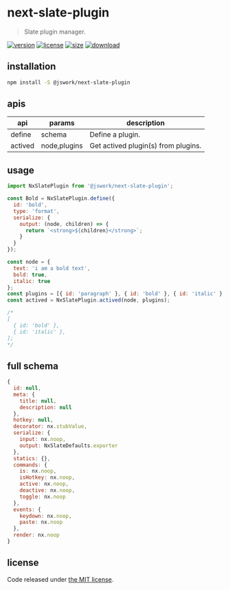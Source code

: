 # next-slate-plugin
> Slate plugin manager.

[![version][version-image]][version-url]
[![license][license-image]][license-url]
[![size][size-image]][size-url]
[![download][download-image]][download-url]

## installation
```bash
npm install -S @jswork/next-slate-plugin
```

## apis
| api     | params       | description                         |
| ------- | ------------ | ----------------------------------- |
| define  | schema       | Define a plugin.                    |
| actived | node,plugins | Get actived plugin(s) from plugins. |

## usage
```js
import NxSlatePlugin from '@jswork/next-slate-plugin';

const Bold = NxSlatePlugin.define({
  id: 'bold',
  type: 'format',
  serialize: {
    output: (node, children) => {
      return `<strong>${children}</strong>`;
    }
  }
});

const node = {
  text: 'i am a bold text',
  bold: true,
  italic: true
};
const plugins = [{ id: 'paragraph' }, { id: 'bold' }, { id: 'italic' }, { id: 'blockquote'}];
const actived = NxSlatePlugin.actived(node, plugins);

/*
[
  { id: 'bold' },
  { id: 'italic' },
];
*/
```

## full schema
```js
{
  id: null,
  meta: {
    title: null,
    description: null
  },
  hotkey: null,
  decorator: nx.stubValue,
  serialize: {
    input: nx.noop,
    output: NxSlateDefaults.exporter
  },
  statics: {},
  commands: {
    is: nx.noop,
    isHotkey: nx.noop,
    active: nx.noop,
    deactive: nx.noop,
    toggle: nx.noop
  },
  events: {
    keydown: nx.noop,
    paste: nx.noop
  },
  render: nx.noop
}
```

## license
Code released under [the MIT license](https://github.com/afeiship/next-slate-plugin/blob/master/LICENSE.txt).

[version-image]: https://img.shields.io/npm/v/@jswork/next-slate-plugin
[version-url]: https://npmjs.org/package/@jswork/next-slate-plugin

[license-image]: https://img.shields.io/npm/l/@jswork/next-slate-plugin
[license-url]: https://github.com/afeiship/next-slate-plugin/blob/master/LICENSE.txt

[size-image]: https://img.shields.io/bundlephobia/minzip/@jswork/next-slate-plugin
[size-url]: https://github.com/afeiship/next-slate-plugin/blob/master/dist/next-slate-plugin.min.js

[download-image]: https://img.shields.io/npm/dm/@jswork/next-slate-plugin
[download-url]: https://www.npmjs.com/package/@jswork/next-slate-plugin
